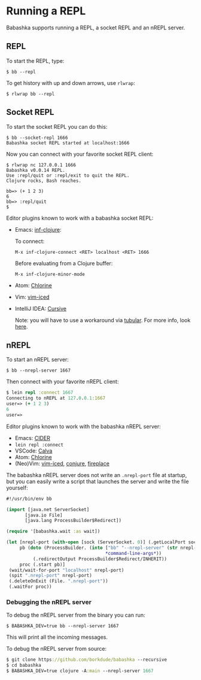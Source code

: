# Running a REPL

Babashka supports running a REPL, a socket REPL and an nREPL server.

## REPL

To start the REPL, type:

``` shell
$ bb --repl
```

To get history with up and down arrows, use `rlwrap`:

``` shell
$ rlwrap bb --repl
```

## Socket REPL

To start the socket REPL you can do this:

``` shell
$ bb --socket-repl 1666
Babashka socket REPL started at localhost:1666
```

Now you can connect with your favorite socket REPL client:

``` shell
$ rlwrap nc 127.0.0.1 1666
Babashka v0.0.14 REPL.
Use :repl/quit or :repl/exit to quit the REPL.
Clojure rocks, Bash reaches.

bb=> (+ 1 2 3)
6
bb=> :repl/quit
$
```

Editor plugins known to work with a babashka socket REPL:

- Emacs: [inf-clojure](https://github.com/clojure-emacs/inf-clojure):

  To connect:

  `M-x inf-clojure-connect <RET> localhost <RET> 1666`

  Before evaluating from a Clojure buffer:

  `M-x inf-clojure-minor-mode`

- Atom: [Chlorine](https://github.com/mauricioszabo/atom-chlorine)
- Vim: [vim-iced](https://github.com/liquidz/vim-iced)
- IntelliJ IDEA: [Cursive](https://cursive-ide.com/)

  Note: you will have to use a workaround via
  [tubular](https://github.com/mfikes/tubular). For more info, look
  [here](https://cursive-ide.com/userguide/repl.html#repl-types).


## nREPL

To start an nREPL server:

``` shell
$ bb --nrepl-server 1667
```

Then connect with your favorite nREPL client:

``` clojure
$ lein repl :connect 1667
Connecting to nREPL at 127.0.0.1:1667
user=> (+ 1 2 3)
6
user=>
```

Editor plugins known to work with the babashka nREPL server:

  - Emacs: [CIDER](https://docs.cider.mx/cider-nrepl/)
  - `lein repl :connect`
  - VSCode: [Calva](http://calva.io/)
  - Atom: [Chlorine](https://github.com/mauricioszabo/atom-chlorine)
  - (Neo)Vim: [vim-iced](https://github.com/liquidz/vim-iced), [conjure](https://github.com/Olical/conjure), [fireplace](https://github.com/tpope/vim-fireplace)

The babashka nREPL server does not write an `.nrepl-port` file at startup, but
you can easily write a script that launches the server and write the file
yourself:

 ``` clojure
 #!/usr/bin/env bb

(import [java.net ServerSocket]
        [java.io File]
        [java.lang ProcessBuilder$Redirect])

(require '[babashka.wait :as wait])

(let [nrepl-port (with-open [sock (ServerSocket. 0)] (.getLocalPort sock))
      pb (doto (ProcessBuilder. (into ["bb" "--nrepl-server" (str nrepl-port)]
                                      *command-line-args*))
           (.redirectOutput ProcessBuilder$Redirect/INHERIT))
      proc (.start pb)]
  (wait/wait-for-port "localhost" nrepl-port)
  (spit ".nrepl-port" nrepl-port)
  (.deleteOnExit (File. ".nrepl-port"))
  (.waitFor proc))
 ```

### Debugging the nREPL server

To debug the nREPL server from the binary you can run:

``` shell
$ BABASHKA_DEV=true bb --nrepl-server 1667
```

This will print all the incoming messages.

To debug the nREPL server from source:

``` clojure
$ git clone https://github.com/borkdude/babashka --recursive
$ cd babashka
$ BABASHKA_DEV=true clojure -A:main --nrepl-server 1667
```
